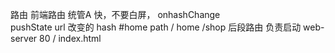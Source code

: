 路由
  前端路由  统管A  快，不要白屏， onhashChange  
  pushState  url 改变的 hash  #home path /  home  /shop
  后段路由  负责启动 web-server 80  / index.html